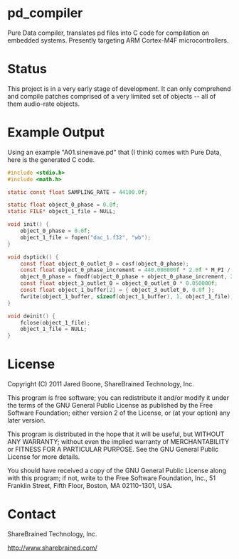 pd_compiler
===========

Pure Data compiler, translates pd files into C code for compilation on embedded systems.
Presently targeting ARM Cortex-M4F microcontrollers.

Status
======

This project is in a very early stage of development. It can only comprehend and compile
patches comprised of a very limited set of objects -- all of them audio-rate objects.

Example Output
==============

Using an example "A01.sinewave.pd" that (I think) comes with Pure Data, here is the
generated C code.

```C
#include <stdio.h>
#include <math.h>

static const float SAMPLING_RATE = 44100.0f;

static float object_0_phase = 0.0f;
static FILE* object_1_file = NULL;

void init() {
	object_0_phase = 0.0f;
	object_1_file = fopen("dac_1.f32", "wb");
}

void dsptick() {
	const float object_0_outlet_0 = cosf(object_0_phase);
	const float object_0_phase_increment = 440.000000f * 2.0f * M_PI / SAMPLING_RATE;
	object_0_phase = fmodf(object_0_phase + object_0_phase_increment, 2.0f * M_PI);
	const float object_3_outlet_0 = object_0_outlet_0 * 0.050000f;
	const float object_1_buffer[2] = { object_3_outlet_0, 0.0f };
	fwrite(object_1_buffer, sizeof(object_1_buffer), 1, object_1_file);
}

void deinit() {
	fclose(object_1_file);
	object_1_file = NULL;
}
```

License
=======

Copyright (C) 2011 Jared Boone, ShareBrained Technology, Inc.

This program is free software; you can redistribute it and/or
modify it under the terms of the GNU General Public License
as published by the Free Software Foundation; either version 2
of the License, or (at your option) any later version.

This program is distributed in the hope that it will be useful,
but WITHOUT ANY WARRANTY; without even the implied warranty of
MERCHANTABILITY or FITNESS FOR A PARTICULAR PURPOSE.  See the
GNU General Public License for more details.

You should have received a copy of the GNU General Public License
along with this program; if not, write to the Free Software
Foundation, Inc., 51 Franklin Street, Fifth Floor, Boston, MA
02110-1301, USA.

Contact
=======

ShareBrained Technology, Inc.

<http://www.sharebrained.com/>